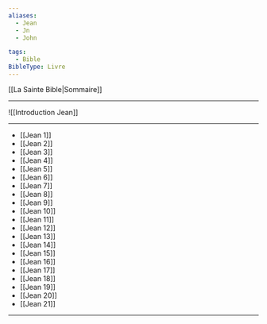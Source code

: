 ```yaml
---
aliases:
  - Jean
  - Jn
  - John

tags:
  - Bible
BibleType: Livre
---
```

[[La Sainte Bible|Sommaire]]

---

![[Introduction Jean]]

---
- [[Jean 1]] 
- [[Jean 2]] 
- [[Jean 3]] 
- [[Jean 4]] 
- [[Jean 5]] 
- [[Jean 6]] 
- [[Jean 7]] 
- [[Jean 8]] 
- [[Jean 9]] 
- [[Jean 10]] 
- [[Jean 11]] 
- [[Jean 12]] 
- [[Jean 13]] 
- [[Jean 14]] 
- [[Jean 15]] 
- [[Jean 16]] 
- [[Jean 17]] 
- [[Jean 18]] 
- [[Jean 19]] 
- [[Jean 20]] 
- [[Jean 21]] 


---
